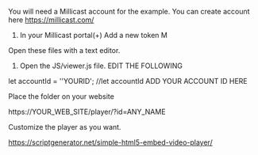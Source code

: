 You will need a Millicast account for the example.
You can create account here https://millicast.com/

1. In your Millicast portal(+) Add a new token M

Open these files with a text editor.
1. Open the JS/viewer.js file.
EDIT THE FOLLOWING

let accountId = ''YOURID'; //let accountId ADD YOUR ACCOUNT ID HERE

Place the folder on your website 

https://YOUR_WEB_SITE/player/?id=ANY_NAME

Customize the player as you want.

https://scriptgenerator.net/simple-html5-embed-video-player/

